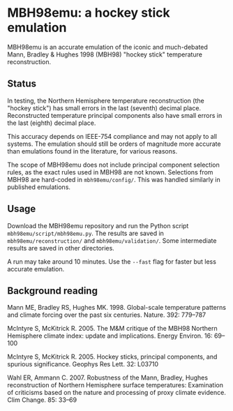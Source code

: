 # MBH98emu: a hockey stick emulation

MBH98emu is an accurate emulation of the iconic and much-debated Mann, Bradley & Hughes 1998 (MBH98) "hockey stick" temperature reconstruction.

## Status

In testing, the Northern Hemisphere temperature reconstruction (the "hockey stick") has small errors in the last (seventh) decimal place. Reconstructed temperature principal components also have small errors in the last (eighth) decimal place.

This accuracy depends on IEEE-754 compliance and may not apply to all systems. The emulation should still be orders of magnitude more accurate than emulations found in the literature, for various reasons.

The scope of MBH98emu does not include principal component selection rules, as the exact rules used in MBH98 are not known. Selections from MBH98 are hard-coded in `mbh98emu/config/`. This was handled similarly in published emulations.

## Usage

Download the MBH98emu repository and run the Python script `mbh98emu/script/mbh98emu.py`. The results are saved in `mbh98emu/reconstruction/` and `mbh98emu/validation/`. Some intermediate results are saved in other directories.

A run may take around 10 minutes. Use the `--fast` flag for faster but less accurate emulation.

## Background reading

Mann ME, Bradley RS, Hughes MK. 1998. Global-scale temperature patterns and climate forcing over the past six centuries. Nature. 392: 779–787

McIntyre S, McKitrick R. 2005. The M&M critique of the MBH98 Northern Hemisphere climate index: update and implications. Energy Environ. 16: 69–100

McIntyre S, McKitrick R. 2005. Hockey sticks, principal components, and spurious significance. Geophys Res Lett. 32: L03710

Wahl ER, Ammann C. 2007. Robustness of the Mann, Bradley, Hughes reconstruction of Northern Hemisphere surface temperatures: Examination of criticisms based on the nature and processing of proxy climate evidence. Clim Change. 85: 33–69
